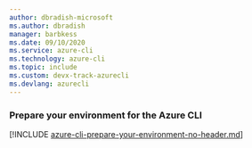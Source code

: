 ```yaml
---
author: dbradish-microsoft
ms.author: dbradish
manager: barbkess
ms.date: 09/10/2020
ms.service: azure-cli
ms.technology: azure-cli
ms.topic: include
ms.custom: devx-track-azurecli
ms.devlang: azurecli
---
```


### Prepare your environment for the Azure CLI

[!INCLUDE [azure-cli-prepare-your-environment-no-header.md](azure-cli-prepare-your-environment-no-header.md)]